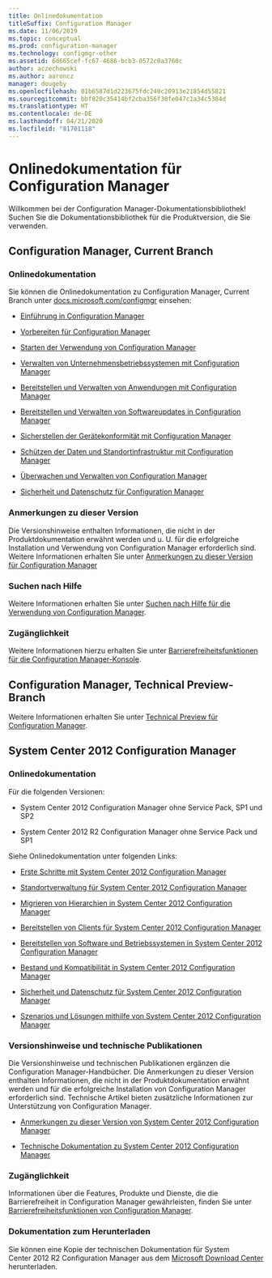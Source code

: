 ```yaml
---
title: Onlinedokumentation
titleSuffix: Configuration Manager
ms.date: 11/06/2019
ms.topic: conceptual
ms.prod: configuration-manager
ms.technology: configmgr-other
ms.assetid: 6d665cef-fc67-4686-bcb3-0572c0a3760c
author: aczechowski
ms.author: aaroncz
manager: dougeby
ms.openlocfilehash: 01b6587d1d223675fdc240c20913e21854d55821
ms.sourcegitcommit: bbf820c35414bf2cba356f30fe047c1a34c5384d
ms.translationtype: HT
ms.contentlocale: de-DE
ms.lasthandoff: 04/21/2020
ms.locfileid: "81701118"
---
```

# <a name="online-documentation-for-configuration-manager"></a>Onlinedokumentation für Configuration Manager

<!-- this article is a placeholder for the historical CHM file, or F1 help, as all the versions used the same FWLINK to get to help. Due to that, this file is used to help redirect the reader to the product they want help with -->

Willkommen bei der Configuration Manager-Dokumentationsbibliothek! Suchen Sie die Dokumentationsbibliothek für die Produktversion, die Sie verwenden.

## <a name="configuration-manager-current-branch"></a>Configuration Manager, Current Branch

### <a name="online-documentation"></a>Onlinedokumentation

Sie können die Onlinedokumentation zu Configuration Manager, Current Branch unter [docs.microsoft.com/configmgr](https://docs.microsoft.com/configmgr) einsehen:  

- [Einführung in Configuration Manager](../understand/introduction.md)  

- [Vorbereiten für Configuration Manager](../plan-design/get-ready.md)  

- [Starten der Verwendung von Configuration Manager](../servers/deploy/start-using.md)  

- [Verwalten von Unternehmensbetriebssystemen mit Configuration Manager](../../osd/understand/introduction-to-operating-system-deployment.md)  

- [Bereitstellen und Verwalten von Anwendungen mit Configuration Manager](../../apps/deploy-use/deploy-applications.md)  

- [Bereitstellen und Verwalten von Softwareupdates in Configuration Manager](../../sum/understand/software-updates-introduction.md)  

- [Sicherstellen der Gerätekonformität mit Configuration Manager](../../compliance/understand/ensure-device-compliance.md)  

- [Schützen der Daten und Standortinfrastruktur mit Configuration Manager](../../protect/understand/protect-data-and-site-infrastructure.md)  

- [Überwachen und Verwalten von Configuration Manager](../servers/manage/maintenance-tasks.md)  

- [Sicherheit und Datenschutz für Configuration Manager](../plan-design/security/security-and-privacy.md)  

### <a name="release-notes"></a>Anmerkungen zu dieser Version

Die Versionshinweise enthalten Informationen, die nicht in der Produktdokumentation erwähnt werden und u. U. für die erfolgreiche Installation und Verwendung von Configuration Manager erforderlich sind. Weitere Informationen erhalten Sie unter [Anmerkungen zu dieser Version für Configuration Manager](../servers/deploy/install/release-notes.md)  

### <a name="find-help"></a>Suchen nach Hilfe

Weitere Informationen erhalten Sie unter [Suchen nach Hilfe für die Verwendung von Configuration Manager](../understand/find-help.md).

### <a name="accessibility"></a>Zugänglichkeit

Weitere Informationen hierzu erhalten Sie unter [Barrierefreiheitsfunktionen für die Configuration Manager-Konsole](../understand/accessibility-features.md).

## <a name="configuration-manager-technical-preview-branch"></a>Configuration Manager, Technical Preview-Branch

Weitere Informationen erhalten Sie unter [Technical Preview für Configuration Manager](../get-started/technical-preview.md).  

## <a name="system-center-2012-configuration-manager"></a>System Center 2012 Configuration Manager

### <a name="online-documentation"></a>Onlinedokumentation

Für die folgenden Versionen:

- System Center 2012 Configuration Manager ohne Service Pack, SP1 und SP2  

- System Center 2012 R2 Configuration Manager ohne Service Pack und SP1  

Siehe Onlinedokumentation unter folgenden Links:  

- [Erste Schritte mit System Center 2012 Configuration Manager](https://docs.microsoft.com/previous-versions/system-center/system-center-2012-R2/gg682144\(v=technet.10\))  

- [Standortverwaltung für System Center 2012 Configuration Manager](https://docs.microsoft.com/previous-versions/system-center/system-center-2012-R2/gg681983\(v=technet.10\))  

- [Migrieren von Hierarchien in System Center 2012 Configuration Manager](https://docs.microsoft.com/previous-versions/system-center/system-center-2012-R2/gg682006\(v=technet.10\))  

- [Bereitstellen von Clients für System Center 2012 Configuration Manager](https://docs.microsoft.com/previous-versions/system-center/system-center-2012-R2/gg699391\(v=technet.10\))  

- [Bereitstellen von Software und Betriebssystemen in System Center 2012 Configuration Manager](https://docs.microsoft.com/previous-versions/system-center/system-center-2012-R2/gg699393\(v=technet.10\))  

- [Bestand und Kompatibilität in System Center 2012 Configuration Manager](https://docs.microsoft.com/previous-versions/system-center/system-center-2012-R2/gg682029\(v=technet.10\))  

- [Sicherheit und Datenschutz für System Center 2012 Configuration Manager](https://docs.microsoft.com/previous-versions/system-center/system-center-2012-R2/gg682033\(v=technet.10\))  

- [Szenarios und Lösungen mithilfe von System Center 2012 Configuration Manager](https://docs.microsoft.com/previous-versions/system-center/system-center-2012-R2/jj884163\(v=technet.10\))  

### <a name="release-notes-and-technical-publications"></a>Versionshinweise und technische Publikationen

Die Versionshinweise und technischen Publikationen ergänzen die Configuration Manager-Handbücher. Die Anmerkungen zu dieser Version enthalten Informationen, die nicht in der Produktdokumentation erwähnt werden und für die erfolgreiche Installation von Configuration Manager erforderlich sind. Technische Artikel bieten zusätzliche Informationen zur Unterstützung von Configuration Manager.  

- [Anmerkungen zu dieser Version von System Center 2012 Configuration Manager](https://docs.microsoft.com/previous-versions/system-center/system-center-2012-R2/jj870706\(v=technet.10\))  

- [Technische Dokumentation zu System Center 2012 Configuration Manager](https://docs.microsoft.com/previous-versions/system-center/system-center-2012-R2/hh531521\(v=technet.10\))  

### <a name="accessibility"></a>Zugänglichkeit

Informationen über die Features, Produkte und Dienste, die die Barrierefreiheit in Configuration Manager gewährleisten, finden Sie unter [Barrierefreiheitsfunktionen von Configuration Manager](https://docs.microsoft.com/previous-versions/system-center/system-center-2012-R2/jj553406\(v=technet.10\)).

### <a name="downloadable-documentation"></a>Dokumentation zum Herunterladen

Sie können eine Kopie der technischen Dokumentation für System Center 2012 R2 Configuration Manager aus dem [Microsoft Download Center](https://www.microsoft.com/download/details.aspx?id=29901) herunterladen.
